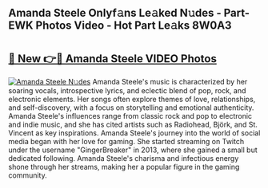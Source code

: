 ## Amanda Steele Onlyf𝚊ns Le𝚊ked N𝚞des - Part-EWK Photos Video - Hot Part Le𝚊ks 8W0A3

# <h2><a href="http://ac28200.deff.icu/?id=Amanda+Steele">🔗 New 👉🔴 Amanda Steele VIDEO Photos</a></h2>

[![Amanda Steele N𝚞des](https://i.imgur.com/rIISA9y.gif)](http://ac28200.deff.icu/?id=Amanda+Steele)
Amanda Steele's music is characterized by her soaring vocals, introspective lyrics, and eclectic blend of pop, rock, and electronic elements. Her songs often explore themes of love, relationships, and self-discovery, with a focus on storytelling and emotional authenticity. Amanda Steele's influences range from classic rock and pop to electronic and indie music, and she has cited artists such as Radiohead, Björk, and St. Vincent as key inspirations. Amanda Steele's journey into the world of social media began with her love for gaming. She started streaming on Twitch under the username "GingerBreaker" in 2013, where she gained a small but dedicated following. Amanda Steele's charisma and infectious energy shone through her streams, making her a popular figure in the gaming community.
